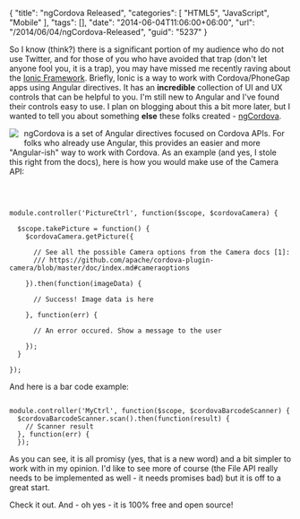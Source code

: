 {
	"title": "ngCordova Released",
	"categories": [
		"HTML5",
		"JavaScript",
		"Mobile"
	],
	"tags": [],
	"date": "2014-06-04T11:06:00+06:00",
	"url": "/2014/06/04/ngCordova-Released",
	"guid": "5237"
}

<p>
So I know (think?) there is a significant portion of my audience who do not use Twitter, and for those of you who have avoided that trap (don't let anyone fool you, it is a trap), you may have missed me recently raving about the <a href="http://ionicframework.com/">Ionic Framework</a>. Briefly, Ionic is a way to work with Cordova/PhoneGap apps using Angular directives. It has an <strong>incredible</strong> collection of UI and UX controls that can be helpful to you. I'm still new to Angular and I've found their controls easy to use. I plan on blogging about this a bit more later, but I wanted to tell you about something <strong>else</strong> these folks created - <a href="http://ngcordova.com/">ngCordova</a>.
</p>
<!--more-->
<p>
<img src="http://static.raymondcamden.com/images/ngCordova.png" style="float:left;margin-right:10px;margin-bottom:10px" />
</p>

<p>
ngCordova is a set of Angular directives focused on Cordova APIs. For folks who already use Angular, this provides an easier and more "Angular-ish" way to work with Cordova. As an example (and yes, I stole this right from the docs), here is how you would make use of the Camera API:
</p>

<br clear="left">

<pre><code class="language-javascript">
module.controller('PictureCtrl', function($scope, $cordovaCamera) {

  $scope.takePicture = function() {
    $cordovaCamera.getPicture({

      // See all the possible Camera options from the Camera docs [1]:
      /// https://github.com/apache/cordova-plugin-camera/blob/master/doc/index.md#cameraoptions

    }).then(function(imageData) {

      // Success! Image data is here

    }, function(err) {

      // An error occured. Show a message to the user

    });
  }

});</code></pre>

<p>
And here is a bar code example:
</p>

<pre><code class="language-javascript">
module.controller('MyCtrl', function($scope, $cordovaBarcodeScanner) {
  $cordovaBarcodeScanner.scan().then(function(result) {
    // Scanner result
  }, function(err) {
  });
</code></pre>

<p>
As you can see, it is all promisy (yes, that is a new word) and a bit simpler to work with in my opinion. I'd like to see more of course (the File API really needs to be implemented as well - it needs promises bad) but it is off to a great start.
</p>

<p>
Check it out. And - oh yes - it is 100% free and open source!
</p>